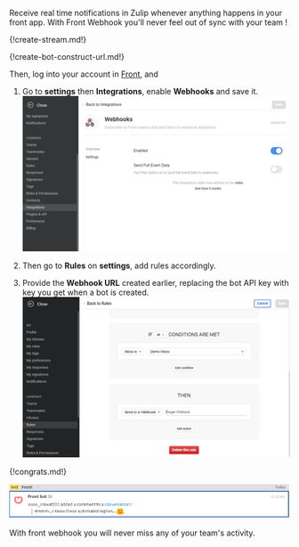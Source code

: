 Receive real time notifications in Zulip whenever anything happens in your front app.
With Front Webhook you'll never feel out of sync with your team !

{!create-stream.md!}

{!create-bot-construct-url.md!}

Then, log into your account in [Front](https://frontapp.com), and

1. Go to **settings** then **Integrations**, enable **Webhooks** and save it.
![](/static/images/integrations/front/001.png)

2. Then go to **Rules** on **settings**, add rules accordingly.

3. Provide the **Webhook URL** created earlier,
replacing the bot API key with key you get when a bot is created.
![](/static/images/integrations/front/002.png)

{!congrats.md!}

![](/static/images/integrations/front/003.png)

With front webhook you will never miss any of your team's activity.

